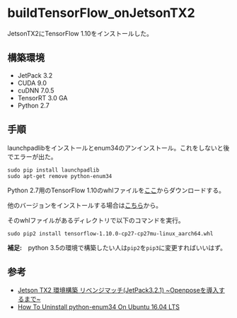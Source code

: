 # buildTensorFlow_onJetsonTX2
JetsonTX2にTensorFlow 1.10をインストールした。

## 構築環境
* JetPack 3.2
* CUDA 9.0
* cuDNN 7.0.5
* TensorRT 3.0 GA
* Python 2.7

## 手順
launchpadlibをインストールとenum34のアンインストール。これをしないと後でエラーが出た。
```
sudo pip install launchpadlib
sudo apt-get remove python-enum34
```
Python 2.7用のTensorFlow 1.10のwhlファイルを[ここ](https://nvidia.app.box.com/v/TF1100-Py27-wTRT)からダウンロードする。

他のバージョンをインストールする場合は[こちら](https://devtalk.nvidia.com/default/topic/1031300/jetson-tx2/tensorflow-1-11-0-wheel-with-jetpack-3-3/1)から。

そのwhlファイルがあるディレクトリで以下のコマンドを実行。
```
sudo pip2 install tensorflow-1.10.0-cp27-cp27mu-linux_aarch64.whl
```
**補足:**　python 3.5の環境で構築したい人は``pip2``を``pip3``に変更すればいいはず。

## 参考
* [Jetson TX2 環境構築 リベンジマッチ(JetPack3.2.1) ~Openposeを導入するまで~](https://twdlab.hatenablog.com/entry/2018/06/19/102332)
* [How To Uninstall python-enum34 On Ubuntu 16.04 LTS](http://installion.co.uk/ubuntu/xenial/main/p/python-enum34/uninstall/index.html)
